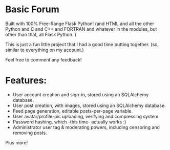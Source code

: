 # Basic Forum

Built with 100% Free-Range Flask Python! (and HTML and all the other Python and C and C++ and FORTRAN and whatever in the modules, but other than that, all Flask Python. )

This is just a fun little project that I had a good time putting together. (so, similar to everything on my account.)

Feel free to comment any feedback! 

# Features:
- User account creation and sign-in, stored using an SQLAlchemy database.
- User post creation, with images, stored using an SQLAlchemy database.
- Feed page generation, editable posts-per-page variable. 
- User avatar/profile-pic uploading, verifying and compressing system.
- Password hashing, which -this time- actually works :)
- Administrator user tag & moderating powers, including censoring and removing posts.

Plus more!
  



